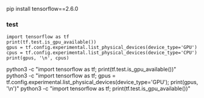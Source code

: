 pip install tensorflow==2.6.0
### test
```
import tensorflow as tf
print(tf.test.is_gpu_available())
gpus = tf.config.experimental.list_physical_devices(device_type='GPU')
cpus = tf.config.experimental.list_physical_devices(device_type='CPU')
print(gpus, '\n', cpus)
```

python3 -c "import tensorflow as tf; print(tf.test.is_gpu_available())"
python3 -c "import tensorflow as tf; gpus = tf.config.experimental.list_physical_devices(device_type='GPU'); print(gpus, '\n')"
python3 -c "import tensorflow as tf; print(tf.test.is_gpu_available())"